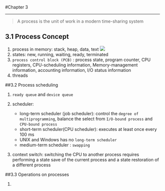 #Chapter 3

--------------------------------

>   A process is the unit of work in a modern time-sharing system

## 3.1 Process Concept

1. process in memory:  stack, heap, data, text
![](http://i.imgur.com/W3FhVcK.jpg)
2. states: new, running, waiting, ready, terminated   
3. `process control block (PCB)` : process state, program counter, CPU registers, CPU-scheduling information, Memory-management information, accounting information, I/O status information
4. threads


##3.2 Process scheduling
 
1. `ready queue` and `device queue`
2. scheduler: 
	- long-term scheduler (job scheduler): control the `degree of multiprogramming`, balance the select from `I/O-bound process` and `CPU-bound process`
	- short-term scheduler(CPU scheduler): executes at least once every 100 ms
	- UNIX and Windows has no `long-term scheduler`
	- medium-term scheduler : `swapping`
	
3. context switch: switching the CPU to another process requires performing a state save of the current process and a state restoration of a different process

##3.3 Operations on processes

1. 

